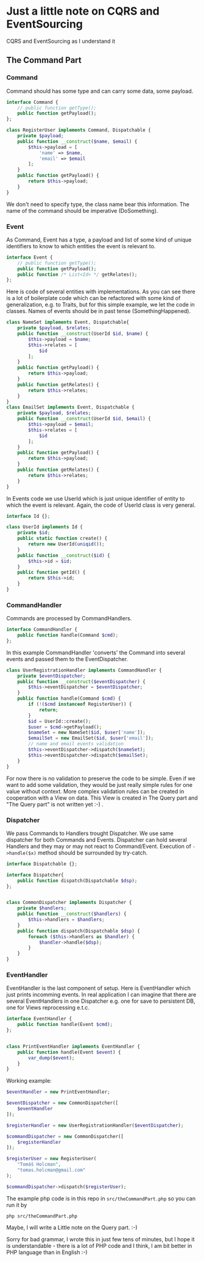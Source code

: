 # Just a little note on CQRS and EventSourcing

CQRS and EventSourcing as I understand it

## The Command Part

### Command

Command should has some type and can carry some data, some payload.

```php
interface Command {
	// public function getType();
	public function getPayload();
};

class RegisterUser implements Command, Dispatchable {
	private $payload;
	public function __construct($name, $email) {
		$this->payload = [
			'name' => $name,
			'email' => $email
		];
	}
	public function getPayload() {
		return $this->payload;
	}
}

```

We don't need to specify type, the class name bear this information. The name of the command should be imperative (DoSomething).

### Event

As Command, Event has a type, a payload and list of some kind of unique identifiers to know to which entities the event is relevant to.

```php
interface Event {
	// public function getType();
	public function getPayload();
	public function /* List<Id> */ getRelates();
};
```

Here is code of several entities with implementations. As you can see there is a lot of boilerplate code which can be refactored with some kind of generalization, e.g. to Traits, but for this simple example, we let the code in classes. Names of events should be in past tense (SomethingHappened).

```php
class NameSet implements Event, Dispatchable{
	private $payload, $relates;
	public function __construct(UserId $id, $name) {
		$this->payload = $name;
		$this->relates = [
			$id
		];
	}
	public function getPayload() {
		return $this->payload;
	}
	public function getRelates() {
		return $this->relates;
	}
}
class EmailSet implements Event, Dispatchable {
	private $payload, $relates;
	public function __construct(UserId $id, $email) {
		$this->payload = $email;
		$this->relates = [
			$id
		];
	}
	public function getPayload() {
		return $this->payload;
	}
	public function getRelates() {
		return $this->relates;
	}
}
```

In Events code we use UserId which is just unique identifier of entity to which the event is relevant. Again, the code of UserId class is very general.

```php
interface Id {};

class UserId implements Id {
	private $id;
	public static function create() {
		return new UserId(uniqid());
	}
	public function __construct($id) {
		$this->id = $id;
	}
	public function getId() {
		return $this->id;
	}
}
```

### CommandHandler

Commands are processed by CommandHandlers.

```php
interface CommandHandler {
	public function handle(Command $cmd);
};
```

In this example CommandHandler 'converts' the Command into several events and passed them to the EventDispatcher.

```php
class UserRegistrationHandler implements CommandHandler {
	private $eventDispatcher;
	public function __construct($eventDispatcher) {
		$this->eventDispatcher = $eventDispatcher;
	}
	public function handle(Command $cmd) {
		if (!($cmd instanceof RegisterUser)) {
			return;
		}
		$id = UserId::create();
		$user = $cmd->getPayload();
		$nameSet = new NameSet($id, $user['name']);
		$emailSet = new EmailSet($id, $user['email']);
		// name and email events validation
		$this->eventDispatcher->dispatch($nameSet);
		$this->eventDispatcher->dispatch($emailSet);
	}
}
```

For now there is no validation to preserve the code to be simple. Even if we want to add some validation, they would be just really simple rules for one value without context. More complex validation rules can be created in cooperation with a View on data. This View is created in The Query part and "The Query part" is not written yet :-) .


### Dispatcher

We pass Commands to Handlers trought Dispatcher. We use same dispatcher for both Commands and Events. Dispatcher can hold several Handlers and they may or may not react to Command/Event. Execution of `->handle($x)` method should be surrounded by try-catch.

```php
interface Dispatchable {};

interface Dispatcher{
	public function dispatch(Dispatchable $dsp);
};


class CommonDispatcher implements Dispatcher {
	private $handlers;
	public function __construct($handlers) {
		$this->handlers = $handlers;
	}
	public function dispatch(Dispatchable $dsp) {
		foreach ($this->handlers as $handler) {
			$handler->handle($dsp);
		}
	}
}
```
### EventHandler

EventHandler is the last component of setup. Here is EventHandler which just prints incomming events. In real application I can imagine that there are several EventHandlers in one Dispatcher e.g. one for save to persistent DB, one for Views reprocessing e.t.c.


```php
interface EventHandler {
	public function handle(Event $cmd);
};


class PrintEventHandler implements EventHandler {
	public function handle(Event $event) {
		var_dump($event);
	}
}
```

Working example:

```php
$eventHandler = new PrintEventHandler;

$eventDispatcher = new CommonDispatcher([
	$eventHandler
]);

$registerHandler = new UserRegistrationHandler($eventDispatcher);

$commandDispatcher = new CommonDispatcher([
	$registerHandler
]);

$registerUser = new RegisterUser(
	"Tomáš Holcman",
	"tomas.holcman@gmail.com"
);

$commandDispatcher->dispatch($registerUser);
```

The example php code is in this repo in `src/theCommandPart.php` so you can run it by

```
php src/theCommandPart.php
```

Maybe, I will write a Little note on the Query part. :-)

Sorry for bad grammar, I wrote this in just few tens of minutes, but I hope it is understandable - there is a lot of PHP code and I think, I am bit better in PHP language than in English :-)

